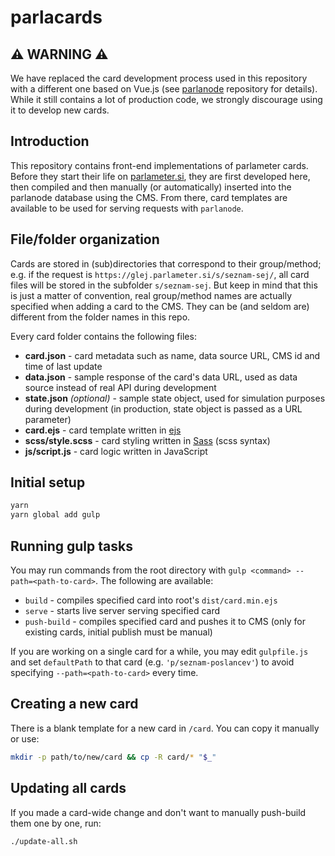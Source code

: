 # parlacards

## ⚠️ WARNING ️️⚠️
We have replaced the card development process used in this repository with a different one based on Vue.js (see [parlanode](//github.com/muki/parlanode) repository for details). While it still contains a lot of production code, we strongly discourage using it to develop new cards.

## Introduction

This repository contains front-end implementations of parlameter cards. Before they start their life on [parlameter.si](//parlameter.si), they are first developed here, then compiled and then manually (or automatically) inserted into the parlanode database using the CMS. From there, card templates are available to be used for serving requests with `parlanode`.

## File/folder organization
Cards are stored in (sub)directories that correspond to their group/method; e.g. if the request is `https://glej.parlameter.si/s/seznam-sej/`, all card files will be stored in the subfolder `s/seznam-sej`. But keep in mind that this is just a matter of convention, real group/method names are actually specified when adding a card to the CMS. They can be (and seldom are) different from the folder names in this repo.

Every card folder contains the following files:

- **card.json** - card metadata such as name, data source URL, CMS id and time of last update
- **data.json** - sample response of the card's data URL, used as data source instead of real API during development
- **state.json** _(optional)_ - sample state object, used for simulation purposes during development (in production, state object is passed as a URL parameter)
- **card.ejs** - card template written in [ejs](http://ejs.co/)
- **scss/style.scss** - card styling written in [Sass](http://sass-lang.com/) (scss syntax)
- **js/script.js** - card logic written in JavaScript

## Initial setup
```bash
yarn
yarn global add gulp
```

## Running gulp tasks
You may run commands from the root directory with `gulp <command> --path=<path-to-card>`. The following are available:
- `build` - compiles specified card into root's `dist/card.min.ejs`
- `serve` - starts live server serving specified card
- `push-build` - compiles specified card and pushes it to CMS (only for existing cards, initial publish must be manual)

If you are working on a single card for a while, you may edit `gulpfile.js` and set `defaultPath` to that card (e.g. `'p/seznam-poslancev'`) to avoid specifying `--path=<path-to-card>` every time.

## Creating a new card
There is a blank template for a new card in `/card`. You can copy it manually or use:
```bash
mkdir -p path/to/new/card && cp -R card/* "$_"
```

## Updating all cards
If you made a card-wide change and don't want to manually push-build them one by one, run:
```bash
./update-all.sh
```
